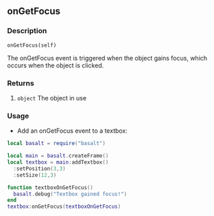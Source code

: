 ## onGetFocus

### Description

`onGetFocus(self)`

The onGetFocus event is triggered when the object gains focus, which occurs when the object is clicked.

### Returns

1. `object` The object in use

### Usage

* Add an onGetFocus event to a textbox:

```lua
local basalt = require("basalt")

local main = basalt.createFrame()
local textbox = main:addTextbox()
  :setPosition(3,3)
  :setSize(12,3)

function textboxOnGetFocus()
  basalt.debug("Textbox gained focus!")
end
textbox:onGetFocus(textboxOnGetFocus)
```
